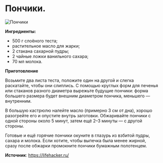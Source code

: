 # Пончики.

![Пончики](/images/Kulinar/Vipechka/ponchiki.jpg 'Пончики')

**Ингредиенты:**

- 500 г слоёного теста;
- растительное масло для жарки;
- 2 стакана сахарной пудры;
- 2 чайные ложки ванильного сахара;
- 70 мл молока.

**Приготовление**

Возьмите два листа теста, положите один на другой и слегка раскатайте, чтобы они слиплись. С помощью круглых форм для печенья или стаканов разного диаметра вырежьте будущие пончики: форма большего размера будет внешним диаметром пончика, меньшего — внутренним.

В большую кастрюлю налейте масло (примерно 3 см от дна), хорошо разогрейте его и опустите внутрь заготовки. Обжаривайте пончики с одной стороны около 5 минут, затем ещё 2–3 минуты — с другой стороны.

Готовые и ещё горячие пончики окуните в глазурь из взбитой пудры, сахара и молока. Если хотите, чтобы выпечка была менее жирной, сразу после обжарки промокните пончики бумажным полотенцем.

**Источник**: https://lifehacker.ru/
